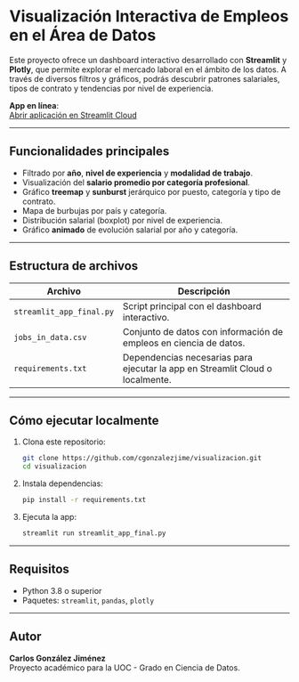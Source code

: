 
# Visualización Interactiva de Empleos en el Área de Datos

Este proyecto ofrece un dashboard interactivo desarrollado con **Streamlit** y **Plotly**, que permite explorar el mercado laboral en el ámbito de los datos. A través de diversos filtros y gráficos, podrás descubrir patrones salariales, tipos de contrato y tendencias por nivel de experiencia.

**App en línea**:  
[Abrir aplicación en Streamlit Cloud](https://visualizacion-kk78sqdt9ppxxsaavjzrra.streamlit.app)

---

## Funcionalidades principales

- Filtrado por **año**, **nivel de experiencia** y **modalidad de trabajo**.
- Visualización del **salario promedio por categoría profesional**.
- Gráfico **treemap** y **sunburst** jerárquico por puesto, categoría y tipo de contrato.
- Mapa de burbujas por país y categoría.
- Distribución salarial (boxplot) por nivel de experiencia.
- Gráfico **animado** de evolución salarial por año y categoría.

---

## Estructura de archivos

| Archivo | Descripción |
|--------|-------------|
| `streamlit_app_final.py` | Script principal con el dashboard interactivo. |
| `jobs_in_data.csv`       | Conjunto de datos con información de empleos en ciencia de datos. |
| `requirements.txt`       | Dependencias necesarias para ejecutar la app en Streamlit Cloud o localmente. |

---

## Cómo ejecutar localmente

1. Clona este repositorio:
   ```bash
   git clone https://github.com/cgonzalezjime/visualizacion.git
   cd visualizacion
   ```

2. Instala dependencias:
   ```bash
   pip install -r requirements.txt
   ```

3. Ejecuta la app:
   ```bash
   streamlit run streamlit_app_final.py
   ```

---

## Requisitos

- Python 3.8 o superior
- Paquetes: `streamlit`, `pandas`, `plotly`

---

## Autor

**Carlos González Jiménez**  
Proyecto académico para la UOC - Grado en Ciencia de Datos.

